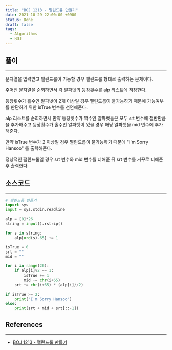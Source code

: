 ```yaml
---
title: "BOJ 1213 - 팰린드롬 만들기"
date: 2021-10-29 22:00:00 +0900
status: Done
draft: false
tags:
  - Algorithms
  - BOJ
---
```

## 풀이
---
문자열을 입력받고 팰린드롬이 가능할 경우 팰린드롬 형태로 출력하는 문제이다.

주어진 문자열을 순회하면서 각 알파벳의 등장횟수를 alp 리스트에 저장한다.

등장횟수가 홀수인 알파벳이 2개 이상일 경우 팰린드롬이 불가능하기 때문에 가능여부를 판단하기 위한 isTrue 변수를 선언해준다.

alp 리스트를 순회하면서 만약 등장횟수가 짝수인 알파벳들은 모두 srt 변수에 절반만큼을 추가해주고 등장횟수가 홀수인 알파벳이 있을 경우 해당 알파벳을 mid 변수에 추가해준다.

만약 isTrue 변수가 2 이상일 경우 팰린드롬이 불가능하기 때문에 "I'm Sorry Hansoo" 를 출력해준다.

정상적인 팰린드롬일 경우 srt 변수와 mid 변수를 더해준 뒤 srt 변수를 거꾸로 더해준 후 출력한다.

## 소스코드
---
```python
# 팰린드롬 만들기
import sys
input = sys.stdin.readline

alp = [0]*26
string = input().rstrip()

for s in string:
    alp[ord(s)-65] += 1

isTrue = 0
srt = ""
mid = ""

for i in range(26):
    if alp[i]%2 == 1:
        isTrue += 1
        mid += chr(i+65)
    srt += chr(i+65) * (alp[i]//2)

if isTrue >= 2:
    print("I'm Sorry Hansoo")
else:
    print(srt + mid + srt[::-1])
```

## References
---
- [BOJ 1213 - 팰린드롬 만들기](https://www.acmicpc.net/problem/1213)
